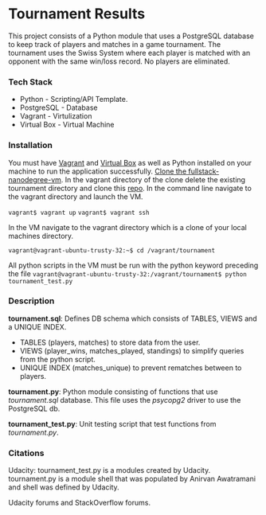 # Tournament Results
This project consists of a Python module that uses a PostgreSQL database to keep track of players and matches in a game tournament. The tournament uses the Swiss System where each player is matched with an opponent with the same win/loss record. No players are eliminated. 

### Tech Stack 
* Python - Scripting/API Template. 
* PostgreSQL - Database
* Vagrant - Virtulization
* Virtual Box - Virtual Machine

### Installation
You must have [Vagrant](https://www.vagrantup.com/) and [Virtual Box](https://www.virtualbox.org/) as well as Python installed on your machine to run the application successfully. [Clone the fullstack-nanodegree-vm](https://github.com/udacity/fullstack-nanodegree-vm). In the vagrant directory of the clone delete the existing tournament directory and clone this [repo](https://github.com/anirvan90/tournament.git). In the command line navigate to the vagrant directory and launch the VM. 

`vagrant$ vagrant up`
`vagrant$ vagrant ssh`

In the VM navigate to the vagrant directory which is a clone of your local machines directory.

`vagrant@vagrant-ubuntu-trusty-32:~$ cd /vagrant/tournament`

All python scripts in the VM must be run with the python keyword preceding the file
`vagrant@vagrant-ubuntu-trusty-32:/vagrant/tournament$ python tournament_test.py`

### Description
**tournament.sql**: Defines DB schema which consists of TABLES, VIEWS and a UNIQUE INDEX. 

* TABLES (players, matches) to store data from the user. 
* VIEWS (player_wins, matches_played, standings) to simplify queries from the python script.
* UNIQUE INDEX (matches_unique) to prevent rematches between to players.

**tournament.py**: Python module consisting of functions that use _tournament.sql_ database. This file uses the _psycopg2_ driver to use the PostgreSQL db. 

**tournament_test.py**: Unit testing script that test functions from _tournament.py_. 


### Citations

Udacity: tournament_test.py is a modules created by Udacity. tournament.py is a module shell that was populated by Anirvan Awatramani and shell was defined by Udacity.

Udacity forums and StackOverflow forums.

